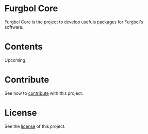 # Furgbol Core
Furgbol Core is the project to develop usefuls packages for Furgbol's software.

# Contents
Upcoming.

# Contribute
See how to [contribute](https://github.com/furgbol/core/blob/master/contrib.md) with this project.

# License
See the [license](https://github.com/furgbol/core/blob/master/LICENSE.md) of this project.